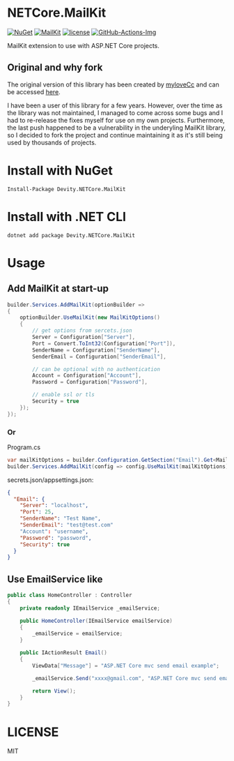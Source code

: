 # NETCore.MailKit

[![NuGet](https://img.shields.io/nuget/v/Devity.NETCore.MailKit.svg)](https://nuget.org/packages/Devity.NETCore.MailKit)
[![MailKit](https://img.shields.io/badge/MailKit-4.11.0-orange)](https://github.com/jstedfast/MailKit)
[![license](https://img.shields.io/github/license/dkorecko/Devity.NETCore.MailKit.svg)](https://github.com/dkorecko/Devity.NETCore.MailKit/blob/master/LICENSE)
[![GitHub-Actions-Img](https://github.com/dkorecko/Devity.NETCore.MailKit/workflows/build/badge.svg)](https://github.com/dkorecko/Devity.NETCore.MailKit/actions)

MailKit extension to use with ASP.NET Core projects.

## Original and why fork

The original version of this library has been created by [myloveCc](https://github.com/myloveCc) and can be accessed [here](https://github.com/myloveCc/NETCore.MailKit).

I have been a user of this library for a few years. However, over the time as the library was not maintained, I managed to come across some bugs and I had to re-release the fixes myself for use on my own projects. Furthermore, the last push happened to be a vulnerability in the underyling MailKit library, so I decided to fork the project and continue maintaining it as it's still being used by thousands of projects.

# Install with NuGet

```
Install-Package Devity.NETCore.MailKit
```

# Install with .NET CLI

```
dotnet add package Devity.NETCore.MailKit
```

# Usage

## Add MailKit at start-up

```csharp
builder.Services.AddMailKit(optionBuilder =>
{
    optionBuilder.UseMailKit(new MailKitOptions()
    {
        // get options from sercets.json
        Server = Configuration["Server"],
        Port = Convert.ToInt32(Configuration["Port"]),
        SenderName = Configuration["SenderName"],
        SenderEmail = Configuration["SenderEmail"],

        // can be optional with no authentication
        Account = Configuration["Account"],
        Password = Configuration["Password"],

        // enable ssl or tls
        Security = true
    });
});
```

### Or

Program.cs

```csharp
var mailKitOptions = builder.Configuration.GetSection("Email").Get<MailKitOptions>();
builder.Services.AddMailKit(config => config.UseMailKit(mailKitOptions));
```

secrets.json/appsettings.json:

```json
{
  "Email": {
    "Server": "localhost",
    "Port": 25,
    "SenderName": "Test Name",
    "SenderEmail": "test@test.com"
    "Account": "username",
    "Password": "password",
    "Security": true
  }
}
```

## Use EmailService like

```csharp
public class HomeController : Controller
{
    private readonly IEmailService _emailService;

    public HomeController(IEmailService emailService)
    {
        _emailService = emailService;
    }

    public IActionResult Email()
    {
        ViewData["Message"] = "ASP.NET Core mvc send email example";

        _emailService.Send("xxxx@gmail.com", "ASP.NET Core mvc send email example", "Send from asp.net core mvc action");

        return View();
    }
}
```

# LICENSE

MIT
